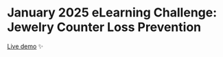 # January 2025 eLearning Challenge: Jewelry Counter Loss Prevention

[Live demo](https://elearningacademy-01-2025.vercel.app/) ✨